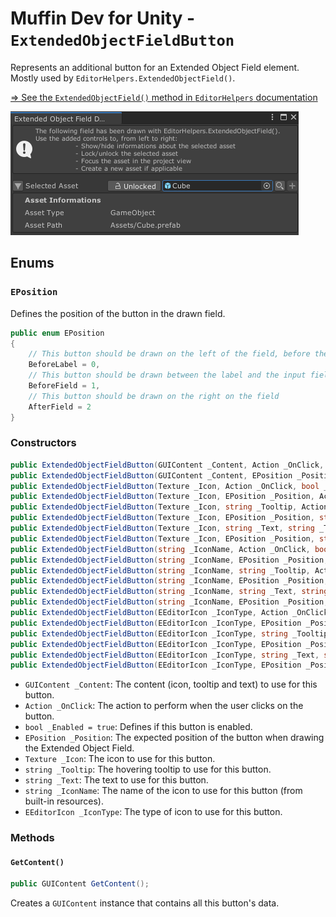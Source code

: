 # Muffin Dev for Unity - `ExtendedObjectFieldButton`

Represents an additional button for an Extended Object Field element. Mostly used by `EditorHelpers.ExtendedObjectField()`.

[=> See the `ExtendedObjectField()` method in `EditorHelpers` documentation](./editor-helpers.md)

![*Extended Object Field* usage preview](./Images/extended-object-field.png)

## Enums

### `EPosition`

Defines the position of the button in the drawn field.

```cs
public enum EPosition
{
    // This button should be drawn on the left of the field, before the label
    BeforeLabel = 0,
    // This button should be drawn between the label and the input field
    BeforeField = 1,
    // This button should be drawn on the right on the field
    AfterField = 2
}
```

### Constructors

```cs
public ExtendedObjectFieldButton(GUIContent _Content, Action _OnClick, bool _Enabled = true);
public ExtendedObjectFieldButton(GUIContent _Content, EPosition _Position, Action _OnClick, bool _Enabled = true);
public ExtendedObjectFieldButton(Texture _Icon, Action _OnClick, bool _Enabled = true);
public ExtendedObjectFieldButton(Texture _Icon, EPosition _Position, Action _OnClick, bool _Enabled = true);
public ExtendedObjectFieldButton(Texture _Icon, string _Tooltip, Action _OnClick, bool _Enabled = true);
public ExtendedObjectFieldButton(Texture _Icon, EPosition _Position, string _Tooltip, Action _OnClick, bool _Enabled = true);
public ExtendedObjectFieldButton(Texture _Icon, string _Text, string _Tooltip, Action _OnClick, bool _Enabled = true);
public ExtendedObjectFieldButton(Texture _Icon, EPosition _Position, string _Text, string _Tooltip, Action _OnClick, bool _Enabled = true);
public ExtendedObjectFieldButton(string _IconName, Action _OnClick, bool _Enabled = true);
public ExtendedObjectFieldButton(string _IconName, EPosition _Position, Action _OnClick, bool _Enabled = true);
public ExtendedObjectFieldButton(string _IconName, string _Tooltip, Action _OnClick, bool _Enabled = true);
public ExtendedObjectFieldButton(string _IconName, EPosition _Position, string _Tooltip, Action _OnClick, bool _Enabled = true);
public ExtendedObjectFieldButton(string _IconName, string _Text, string _Tooltip, Action _OnClick, bool _Enabled = true);
public ExtendedObjectFieldButton(string _IconName, EPosition _Position, string _Text, string _Tooltip, Action _OnClick, bool _Enabled = true);
public ExtendedObjectFieldButton(EEditorIcon _IconType, Action _OnClick, bool _Enabled = true);
public ExtendedObjectFieldButton(EEditorIcon _IconType, EPosition _Position, Action _OnClick, bool _Enabled = true);
public ExtendedObjectFieldButton(EEditorIcon _IconType, string _Tooltip, Action _OnClick, bool _Enabled = true);
public ExtendedObjectFieldButton(EEditorIcon _IconType, EPosition _Position, string _Tooltip, Action _OnClick, bool _Enabled = true);
public ExtendedObjectFieldButton(EEditorIcon _IconType, string _Text, string _Tooltip, Action _OnClick, bool _Enabled = true);
public ExtendedObjectFieldButton(EEditorIcon _IconType, EPosition _Position, string _Text, string _Tooltip, Action _OnClick, bool _Enabled = true);
```

- `GUIContent _Content`: The content (icon, tooltip and text) to use for this button.
- `Action _OnClick`: The action to perform when the user clicks on the button.
- `bool _Enabled = true`: Defines if this button is enabled.
- `EPosition _Position`: The expected position of the button when drawing the Extended Object Field.
- `Texture _Icon`: The icon to use for this button.
- `string _Tooltip`: The hovering tooltip to use for this button.
- `string _Text`: The text to use for this button.
- `string _IconName`: The name of the icon to use for this button (from built-in resources).
- `EEditorIcon _IconType`: The type of icon to use for this button.

### Methods

#### `GetContent()`

```cs
public GUIContent GetContent();
```

Creates a `GUIContent` instance that contains all this button's data.